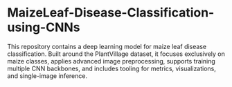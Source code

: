 # MaizeLeaf-Disease-Classification-using-CNNs
This repository contains a deep learning model for maize leaf disease classification. Built around the PlantVillage dataset, it focuses exclusively on maize classes, applies advanced image preprocessing, supports training multiple CNN backbones, and includes tooling for metrics, visualizations, and single-image inference.
